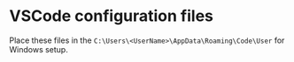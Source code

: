 # VSCode configuration files

Place these files in the `C:\Users\<UserName>\AppData\Roaming\Code\User` for Windows setup.
